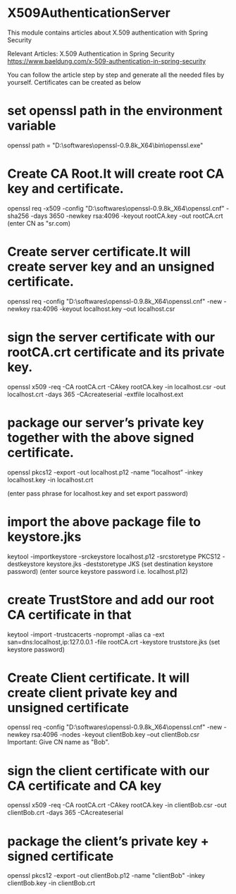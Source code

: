# X509AuthenticationServer
This module contains articles about X.509 authentication with Spring Security

Relevant Articles:
X.509 Authentication in Spring Security
https://www.baeldung.com/x-509-authentication-in-spring-security

You can follow the article step by step and generate all the needed files by yourself.
Certificates can be created as below 

set openssl path in the environment variable
=============================================
openssl path = "D:\softwares\openssl-0.9.8k_X64\bin\openssl.exe"

Create CA Root.It will create root CA key and certificate.
==========================================================
openssl req -x509 -config "D:\softwares\openssl-0.9.8k_X64\openssl.cnf" -sha256 -days 3650 -newkey rsa:4096 -keyout rootCA.key -out rootCA.crt
(enter CN as "sr.com)

Create server certificate.It will create server key and an unsigned certificate.
=================================================================================
openssl req  -config "D:\softwares\openssl-0.9.8k_X64\openssl.cnf" -new -newkey rsa:4096 -keyout localhost.key –out localhost.csr	

sign the server certificate with our rootCA.crt certificate and its private key.
================================================================================
openssl  x509 -req  -CA rootCA.crt -CAkey rootCA.key -in localhost.csr -out localhost.crt -days 365 -CAcreateserial -extfile localhost.ext


package our server’s private key together with the above signed certificate.
============================================================================
openssl pkcs12 -export -out localhost.p12 -name “localhost” -inkey localhost.key -in localhost.crt

(enter pass phrase for localhost.key and set export password)

import the above package file to keystore.jks
==============================================
keytool -importkeystore -srckeystore localhost.p12 -srcstoretype PKCS12 -destkeystore keystore.jks -deststoretype JKS
(set destination keystore password)
(enter source keystore password  i.e. localhost.p12)


create TrustStore and add our root CA certificate in that
==========================================================
keytool -import -trustcacerts -noprompt -alias ca -ext san=dns:localhost,ip:127.0.0.1 -file rootCA.crt -keystore truststore.jks
(set keystore password)


Create Client certificate. It will create client private key and unsigned certificate
======================================================================================
openssl req  -config "D:\softwares\openssl-0.9.8k_X64\openssl.cnf" -new -newkey rsa:4096 -nodes -keyout clientBob.key –out clientBob.csr
Important: Give CN name as "Bob".

sign the client certificate with our CA certificate and CA key
===============================================================
openssl x509 -req -CA rootCA.crt -CAkey rootCA.key -in clientBob.csr -out clientBob.crt -days 365 -CAcreateserial

package the client’s private key + signed certificate
======================================================
openssl pkcs12 -export -out clientBob.p12 -name "clientBob" -inkey clientBob.key -in clientBob.crt




